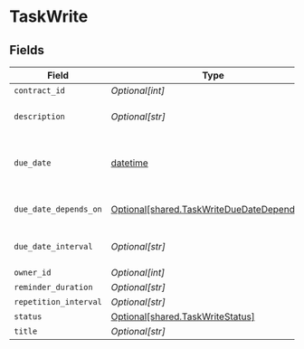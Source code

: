 # TaskWrite


## Fields

| Field                                                                                          | Type                                                                                           | Required                                                                                       | Description                                                                                    | Example                                                                                        |
| ---------------------------------------------------------------------------------------------- | ---------------------------------------------------------------------------------------------- | ---------------------------------------------------------------------------------------------- | ---------------------------------------------------------------------------------------------- | ---------------------------------------------------------------------------------------------- |
| `contract_id`                                                                                  | *Optional[int]*                                                                                | :heavy_minus_sign:                                                                             | N/A                                                                                            | 1                                                                                              |
| `description`                                                                                  | *Optional[str]*                                                                                | :heavy_minus_sign:                                                                             | N/A                                                                                            | Lorem ipsum dolor sit amet.                                                                    |
| `due_date`                                                                                     | [datetime](https://docs.python.org/3/library/datetime.html#datetime-objects)                   | :heavy_minus_sign:                                                                             | Will be overwritten if `due_date_depends_on` and `due_date_interval` are passed                | 2021-12-31                                                                                     |
| `due_date_depends_on`                                                                          | [Optional[shared.TaskWriteDueDateDependsOn]](../../models/shared/taskwriteduedatedependson.md) | :heavy_minus_sign:                                                                             | Will only be accepted if you pass a `contract_id`                                              | end_date                                                                                       |
| `due_date_interval`                                                                            | *Optional[str]*                                                                                | :heavy_minus_sign:                                                                             | Will only be accepted if you pass a `contract_id`                                              | -P10D                                                                                          |
| `owner_id`                                                                                     | *Optional[int]*                                                                                | :heavy_minus_sign:                                                                             | N/A                                                                                            | 1                                                                                              |
| `reminder_duration`                                                                            | *Optional[str]*                                                                                | :heavy_minus_sign:                                                                             | N/A                                                                                            | P1M                                                                                            |
| `repetition_interval`                                                                          | *Optional[str]*                                                                                | :heavy_minus_sign:                                                                             | N/A                                                                                            | P1Y                                                                                            |
| `status`                                                                                       | [Optional[shared.TaskWriteStatus]](../../models/shared/taskwritestatus.md)                     | :heavy_minus_sign:                                                                             | N/A                                                                                            | accomplished                                                                                   |
| `title`                                                                                        | *Optional[str]*                                                                                | :heavy_minus_sign:                                                                             | N/A                                                                                            | My task                                                                                        |